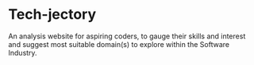 # Tech-jectory
An analysis website for aspiring coders, to gauge their skills and interest and suggest most suitable domain(s) to explore within the Software Industry. 
